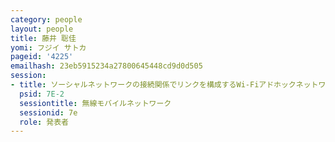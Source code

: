 ```yaml
---
category: people
layout: people
title: 藤井 聡佳
yomi: フジイ サトカ
pageid: '4225'
emailhash: 23eb5915234a27800645448cd9d0d505
session:
- title: ソーシャルネットワークの接続関係でリンクを構成するWi-Fiアドホックネットワークアーキテクチャの提案
  psid: 7E-2
  sessiontitle: 無線モバイルネットワーク
  sessionid: 7e
  role: 発表者
---
```

